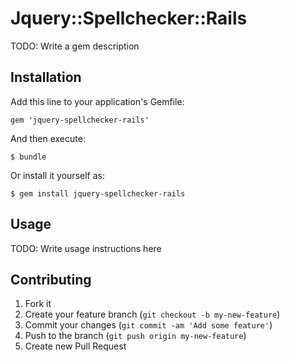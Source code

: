 # Jquery::Spellchecker::Rails

TODO: Write a gem description

## Installation

Add this line to your application's Gemfile:

    gem 'jquery-spellchecker-rails'

And then execute:

    $ bundle

Or install it yourself as:

    $ gem install jquery-spellchecker-rails

## Usage

TODO: Write usage instructions here

## Contributing

1. Fork it
2. Create your feature branch (`git checkout -b my-new-feature`)
3. Commit your changes (`git commit -am 'Add some feature'`)
4. Push to the branch (`git push origin my-new-feature`)
5. Create new Pull Request
